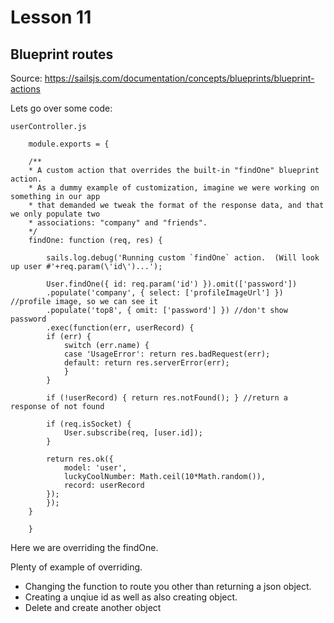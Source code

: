 # Lesson 11

## Blueprint routes 
Source: https://sailsjs.com/documentation/concepts/blueprints/blueprint-actions

Lets go over some code: 

`userController.js`

        module.exports = {

        /**
        * A custom action that overrides the built-in "findOne" blueprint action.
        * As a dummy example of customization, imagine we were working on something in our app
        * that demanded we tweak the format of the response data, and that we only populate two
        * associations: "company" and "friends".
        */
        findOne: function (req, res) {

            sails.log.debug('Running custom `findOne` action.  (Will look up user #'+req.param(\'id\')...');

            User.findOne({ id: req.param('id') }).omit(['password'])
            .populate('company', { select: ['profileImageUrl'] }) //profile image, so we can see it
            .populate('top8', { omit: ['password'] }) //don't show password
            .exec(function(err, userRecord) {
            if (err) {
                switch (err.name) {
                case 'UsageError': return res.badRequest(err);
                default: return res.serverError(err);
                }
            }

            if (!userRecord) { return res.notFound(); } //return a response of not found

            if (req.isSocket) {
                User.subscribe(req, [user.id]);
            }

            return res.ok({
                model: 'user',
                luckyCoolNumber: Math.ceil(10*Math.random()),
                record: userRecord
            });
            });
        }

        }


Here we are overriding the findOne.


Plenty of example of overriding. 
- Changing the function to route you other than returning a json object.
- Creating a unqiue id as well as also creating object.
- Delete and create another object
